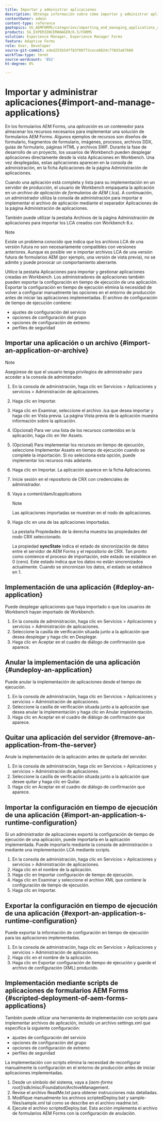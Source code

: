```yaml
---
title: Importar y administrar aplicaciones
description: Obtenga información sobre cómo importar y administrar aplicaciones. Una aplicación es un contenedor para almacenar los recursos necesarios para implementar una solución de formularios AEM Forms.
contentOwner: admin
content-type: reference
geptopics: SG_AEMFORMS/categories/importing_and_managing_applications_and_archives
products: SG_EXPERIENCEMANAGER/6.5/FORMS
solution: Experience Manager, Experience Manager Forms
feature: Adaptive Forms
role: User, Developer
source-git-commit: eded255b54ff83f60f73cece8824c778d3a87680
workflow-type: tm+mt
source-wordcount: '852'
ht-degree: 0%

---
```


# Importar y administrar aplicaciones{#import-and-manage-applications}

En los formularios AEM Forms, una *aplicación* es un contenedor para almacenar los recursos necesarios para implementar una solución de formularios AEM Forms. Algunos ejemplos de recursos son diseños de formulario, fragmentos de formulario, imágenes, procesos, archivos DDX, guías de formulario, páginas HTML y archivos SWF. Durante la fase de desarrollo de un proyecto, los usuarios de Workbench pueden desplegar aplicaciones directamente desde la vista Aplicaciones en Workbench. Una vez desplegadas, estas aplicaciones aparecen en la consola de administración, en la ficha Aplicaciones de la página Administración de aplicaciones.

Cuando una aplicación está completa y lista para su implementación en un servidor de producción, el usuario de Workbench empaqueta la aplicación en un *archivo de aplicación de formularios de AEM* (.lca). A continuación, un administrador utiliza la consola de administración para importar e implementar el archivo de aplicación mediante el separador Aplicaciones de la página Administración de aplicaciones.

También puede utilizar la pestaña Archivos de la página Administración de aplicaciones para importar los LCA creados con Workbench 8.x.

>[!NOTE]
>
>Existe un problema conocido que indica que los archivos LCA de una versión futura no son necesariamente compatibles con versiones anteriores. Aunque es posible ver e importar archivos LCA de una versión futura de formularios AEM (por ejemplo, una versión de vista previa), no se admite y puede provocar un comportamiento aberrante.

Utilice la pestaña Aplicaciones para importar y gestionar aplicaciones creadas en Workbench. Los administradores de aplicaciones también pueden exportar la configuración en tiempo de ejecución de una aplicación. Exportar la configuración en tiempo de ejecución elimina la necesidad de volver a configurar manualmente las opciones en el entorno de producción antes de iniciar las aplicaciones implementadas. El archivo de configuración de tiempo de ejecución contiene:

* ajustes de configuración del servicio
* opciones de configuración del grupo
* opciones de configuración de extremo
* perfiles de seguridad

## Importar una aplicación o un archivo {#import-an-application-or-archive}

>[!NOTE]
> 
> Asegúrese de que el usuario tenga privilegios de administrador para acceder a la consola de administrador.

1. En la consola de administración, haga clic en Servicios > Aplicaciones y servicios > Administración de aplicaciones.
1. Haga clic en Importar.
1. Haga clic en Examinar, seleccione el archivo .lca que desea importar y haga clic en Vista previa. La página Vista previa de la aplicación muestra información sobre la aplicación.
1. (Opcional) Para ver una lista de los recursos contenidos en la aplicación, haga clic en Ver Assets.
1. (Opcional) Para implementar los recursos en tiempo de ejecución, seleccione Implementar Assets en tiempo de ejecución cuando se complete la importación. Si no selecciona esta opción, puede implementar los recursos más adelante.
1. Haga clic en Importar. La aplicación aparece en la ficha Aplicaciones.
1. Inicie sesión en el repositorio de CRX con credenciales de administrador.
1. Vaya a content/dam/lcapplications

   >[!NOTE]
   >
   >Las aplicaciones importadas se muestran en el nodo de aplicaciones.

1. Haga clic en una de las aplicaciones importadas.

   La pestaña Propiedades de la derecha muestra las propiedades del nodo CRX seleccionado.

   La propiedad **syncState** indica el estado de sincronización de datos entre el servidor de AEM Forms y el repositorio de CRX. Tan pronto como comience el proceso de importación, este estado se establece en 0 (cero). Este estado indica que los datos no están sincronizados actualmente. Cuando se sincronizan los datos, el estado se establece en 1.

## Implementación de una aplicación {#deploy-an-application}

Puede desplegar aplicaciones que haya importado o que los usuarios de Workbench hayan importado de Workbench.

1. En la consola de administración, haga clic en Servicios > Aplicaciones y servicios > Administración de aplicaciones.
1. Seleccione la casilla de verificación situada junto a la aplicación que desea desplegar y haga clic en Desplegar.
1. Haga clic en Aceptar en el cuadro de diálogo de confirmación que aparece.

## Anular la implementación de una aplicación {#undeploy-an-application}

Puede anular la implementación de aplicaciones desde el tiempo de ejecución.

1. En la consola de administración, haga clic en Servicios > Aplicaciones y servicios > Administración de aplicaciones.
1. Seleccione la casilla de verificación situada junto a la aplicación que desea anular la implementación y haga clic en Anular implementación.
1. Haga clic en Aceptar en el cuadro de diálogo de confirmación que aparece.

## Quitar una aplicación del servidor {#remove-an-application-from-the-server}

Anule la implementación de la aplicación antes de quitarla del servidor.

1. En la consola de administración, haga clic en Servicios > Aplicaciones y servicios > Administración de aplicaciones.
1. Seleccione la casilla de verificación situada junto a la aplicación que desee quitar y haga clic en Quitar.
1. Haga clic en Aceptar en el cuadro de diálogo de confirmación que aparece.

## Importar la configuración en tiempo de ejecución de una aplicación {#import-an-application-s-runtime-configuration}

Si un administrador de aplicaciones exportó la configuración de tiempo de ejecución de una aplicación, puede importarla en la aplicación implementada. Puede importarlo mediante la consola de administración o mediante una implementación LCA mediante scripts.

1. En la consola de administración, haga clic en Servicios > Aplicaciones y servicios > Administración de aplicaciones.
1. Haga clic en el nombre de la aplicación.
1. Haga clic en Importar configuración de tiempo de ejecución.
1. Haga clic en Examinar y seleccione el archivo XML que contiene la configuración de tiempo de ejecución.
1. Haga clic en Importar.

## Exportar la configuración en tiempo de ejecución de una aplicación {#export-an-application-s-runtime-configuration}

Puede exportar la información de configuración en tiempo de ejecución para las aplicaciones implementadas.

1. En la consola de administración, haga clic en Servicios > Aplicaciones y servicios > Administración de aplicaciones.
1. Haga clic en el nombre de la aplicación.
1. Haga clic en Exportar configuración de tiempo de ejecución y guarde el archivo de configuración (XML) producido.

## Implementación mediante scripts de aplicaciones de formularios AEM Forms {#scripted-deployment-of-aem-forms-applications}

También puede utilizar una herramienta de implementación con scripts para implementar archivos de aplicación, incluido un archivo settings.xml que especifica la siguiente configuración:

* ajustes de configuración del servicio
* opciones de configuración del grupo
* opciones de configuración de extremo
* perfiles de seguridad

La implementación con scripts elimina la necesidad de reconfigurar manualmente la configuración en el entorno de producción antes de iniciar aplicaciones implementadas.

1. Desde un símbolo del sistema, vaya a *[aem-forms root]*/sdk/misc/Foundation/ArchiveManagement.
1. Revise el archivo ReadMe.txt para obtener instrucciones más detalladas.
1. Modifique manualmente los archivos scriptedDeploy.bat y sample-files/sample.xml tal como se describe en el archivo readme.txt.
1. Ejecute el archivo scriptedDeploy.bat. Esta acción implementa el archivo de formularios AEM Forms con la configuración de anulación.
